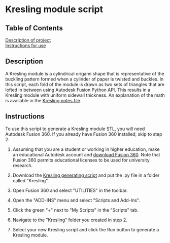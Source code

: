 # Kresling module script
## Table of Contents  
[Description of project](#description)  
[Instructions for use](#instructions)  

## Description
A Kresling module is a cylindrical origami shape that is representative of the buckling pattern formed when a cylinder of paper is twisted and buckles. In this script, each fold of the module is drawn as two sets of triangles that are lofted in between using Autodesk Fusion Python API. This results in a Kresling module with uniform sidewall thickness. An explanation of the math is available in the [Kresling notes file](../main/Kresling_notes_for_CAD.pdf). 

## Instructions
To use this script to generate a Kresling module STL, you will need Autodesk Fusion 360. If you already have Fusion 360 installed, skip to step 2.

1. Assuming that you are a student or working in higher education, make an educational Autodesk account and [download Fusion 360](https://www.autodesk.com/products/fusion-360/education). Note that Fusion 360 permits educational licenses to be used for university research. 

2. Download the [Kresling generating script](../main/Kresling.py) and put the .py file in a folder called "Kresling". 

3. Open Fusion 360 and select "UTILITIES" in the toolbar. 

4. Open the "ADD-INS" menu and select "Scripts and Add-Ins". 

5. Click the green "+" next to "My Scripts" in the "Scripts" tab. 

6. Navigate to the "Kresling" folder you created in step 2. 

7. Select your new Kresling script and click the Run button to generate a Kresling module. 
